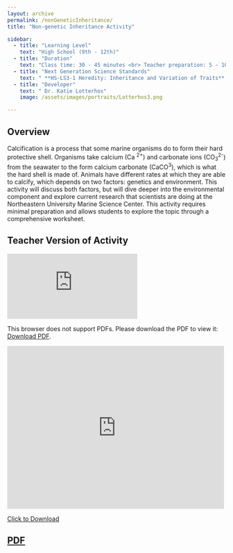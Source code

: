 ```yaml
---
layout: archive 
permalink: /nonGeneticInheritance/
title: "Non-genetic Inheritance Activity"

sidebar:
  - title: "Learning Level"
    text: "High School (9th - 12th)"
  - title: "Duration"
    text: "Class time: 30 - 45 minutes <br> Teacher preparation: 5 - 10 minutes"
  - title: "Next Generation Science Standards"
    text: " **HS-LS3-1 Heredity: Inheritance and Variation of Traits** <br> Ask questions to clarify relationships about the role of DNA and chromosomes in coding the instructions for characteristic traits passed from parents to offspring."
  - title: "Developer"
    text: " Dr. Katie Lotterhos"
    image: /assets/images/portraits/Lotterhos3.png

---
```


## Overview 

Calcification is a process that some marine organisms do to form their hard protective shell. Organisms take calcium (Ca <sup>2+</sup>) and carbonate ions (CO<sub>3</sub><sup>2-</sup>) from the seawater to the form calcium carbonate (CaCO<sup>3</sup>), which is what the hard shell is made of. Animals have different rates at which they are able to calcify, which depends on two factors: genetics and environment. This activity will discuss both factors, but will dive deeper into the environmental component and explore current research that scientists are doing at the Northeastern University Marine Science Center. This activity requires minimal preparation and allows students to explore the topic through a comprehensive worksheet.
 
## Teacher Version of Activity

<object data="https://github.com/EvolutionWorkshop/EvolutionWorkshop.github.io/blob/master/assets/activityPDF/nonGeneticInheritanceActivity.pdf" type="application/pdf" width="700px" height="700px">
    <embed src="https://github.com/EvolutionWorkshop/EvolutionWorkshop.github.io/blob/master/assets/activityPDF/nonGeneticInheritanceActivity.pdf">
        <p>This browser does not support PDFs. Please download the PDF to view it: <a href="https://github.com/EvolutionWorkshop/EvolutionWorkshop.github.io/blob/master/assets/activityPDF/nonGeneticInheritanceActivity.pdf">Download PDF</a>.</p>
</object>

<embed src="https://drive.google.com/viewerng/viewer?embedded=true&url=https://drive.google.com/file/d/17ufeWbeoq64AtSmPvFwwhbSiFY0faqOU/view?usp=sharing" width="500" height="375">

<a href="https://raw.githubusercontent.com/EvolutionWorkshop/EvolutionWorkshop.github.io/blob/master/assets/activityPDF/nonGeneticInheritanceActivity.pdf" download>Click to Download</a>

## [PDF](https://raw.githubusercontent.com/EvolutionWorkshop/EvolutionWorkshop.github.io/blob/master/assets/activityPDF/nonGeneticInheritanceActivity.pdf)
